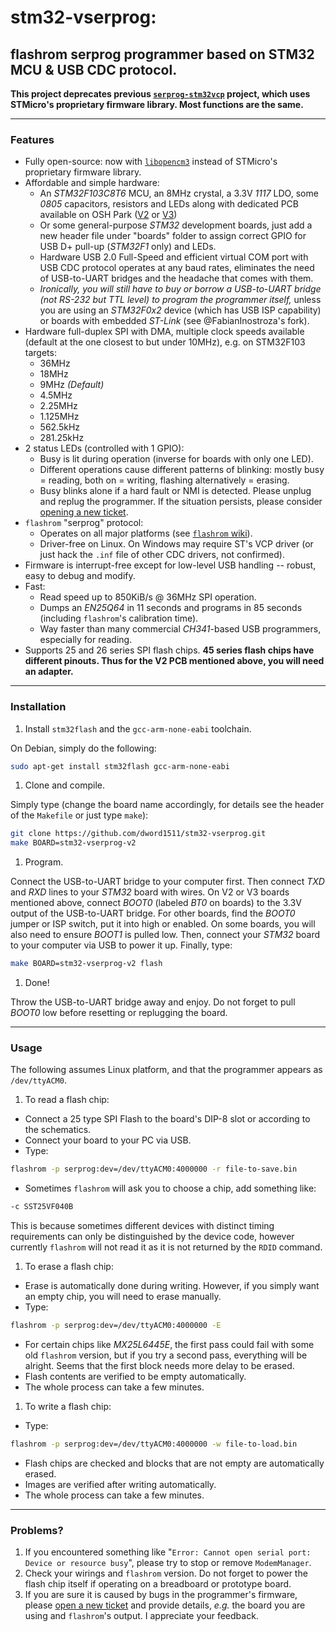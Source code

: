 # stm32-vserprog:
## flashrom serprog programmer based on STM32 MCU & USB CDC protocol.
**This project deprecates previous [`serprog-stm32vcp`](https://github.com/dword1511/serprog-stm32vcp) project,
  which uses STMicro's proprietary firmware library. Most functions are the same.**

* * *
### Features
* Fully open-source: now with [`libopencm3`](https://github.com/libopencm3/libopencm3) instead of STMicro's proprietary firmware library.
* Affordable and simple hardware:
  * An _STM32F103C8T6_ MCU, an 8MHz crystal, a 3.3V _1117_ LDO, some _0805_ capacitors, resistors and LEDs
    along with dedicated PCB available on OSH Park ([V2](https://oshpark.com/shared_projects/08Rj6sSm)
    or [V3](https://oshpark.com/shared_projects/vKn08YZG))
  * Or some general-purpose _STM32_ development boards,
  just add a new header file under "boards" folder to assign correct GPIO for USB D+ pull-up (_STM32F1_ only) and LEDs.
  * Hardware USB 2.0 Full-Speed and efficient virtual COM port with USB CDC protocol operates at any baud rates,
  eliminates the need of USB-to-UART bridges and the headache that comes with them.
  * *Ironically, you will still have to buy or borrow a USB-to-UART bridge (not RS-232 but TTL level) to program the programmer itself,*
  unless you are using an _STM32F0x2_ device (which has USB ISP capability) or boards with embedded _ST-Link_ (see @FabianInostroza's fork).
* Hardware full-duplex SPI with DMA, multiple clock speeds available (default at the one closest to but under 10MHz), e.g. on STM32F103 targets:
  * 36MHz
  * 18MHz
  * 9MHz *(Default)*
  * 4.5MHz
  * 2.25MHz
  * 1.125MHz
  * 562.5kHz
  * 281.25kHz
* 2 status LEDs (controlled with 1 GPIO):
  * Busy is lit during operation (inverse for boards with only one LED).
  * Different operations cause different patterns of blinking:
  mostly busy = reading, both on = writing, flashing alternatively = erasing.
  * Busy blinks alone if a hard fault or NMI is detected. Please unplug and replug the programmer.
  If the situation persists, please consider [opening a new ticket](https://github.com/dword1511/stm32-vserprog/issues).
* `flashrom` "serprog" protocol:
  * Operates on all major platforms (see [`flashrom` wiki](http://www.flashrom.org/Flashrom)).
  * Driver-free on Linux. On Windows may require ST's VCP driver
  (or just hack the `.inf` file of other CDC drivers, not confirmed).
* Firmware is interrupt-free except for low-level USB handling -- robust, easy to debug and modify.
* Fast:
  * Read speed up to 850KiB/s @ 36MHz SPI operation.
  * Dumps an _EN25Q64_ in 11 seconds and programs in 85 seconds (including `flashrom`'s calibration time).
  * Way faster than many commercial _CH341_-based USB programmers, especially for reading.
* Supports 25 and 26 series SPI flash chips.
  **45 series flash chips have different pinouts. Thus for the V2 PCB mentioned above, you will need an adapter.**

* * *
### Installation
1. Install `stm32flash` and the `gcc-arm-none-eabi` toolchain.

  On Debian, simply do the following:

   ```bash
   sudo apt-get install stm32flash gcc-arm-none-eabi
   ```

1. Clone and compile.

  Simply type (change the board name accordingly, for details see the header of the `Makefile` or just type `make`):

   ```bash
   git clone https://github.com/dword1511/stm32-vserprog.git
   make BOARD=stm32-vserprog-v2
   ```
1. Program.

  Connect the USB-to-UART bridge to your computer first. Then connect _TXD_ and _RXD_ lines to your _STM32_ board with wires.
  On V2 or V3 boards mentioned above, connect _BOOT0_ (labeled _BT0_ on boards) to the 3.3V output of the USB-to-UART bridge.
  For other boards, find the _BOOT0_ jumper or ISP switch, put it into high or enabled.
  On some boards, you will also need to ensure _BOOT1_ is pulled low.
  Then, connect your _STM32_ board to your computer via USB to power it up.
  Finally, type:

   ```bash
   make BOARD=stm32-vserprog-v2 flash
   ```
1. Done!

  Throw the USB-to-UART bridge away and enjoy.
  Do not forget to pull _BOOT0_ low before resetting or replugging the board.

* * *
### Usage
The following assumes Linux platform, and that the programmer appears as `/dev/ttyACM0`.

1. To read a flash chip:
  * Connect a 25 type SPI Flash to the board's DIP-8 slot or according to the schematics.
  * Connect your board to your PC via USB.
  * Type:

   ```bash
   flashrom -p serprog:dev=/dev/ttyACM0:4000000 -r file-to-save.bin
   ```
  * Sometimes `flashrom` will ask you to choose a chip, add something like:

   ```bash
   -c SST25VF040B
   ```
   This is because sometimes different devices with distinct timing requirements can only be distinguished by the device code,
   however currently `flashrom` will not read it as it is not returned by the `RDID` command.
1. To erase a flash chip:
  * Erase is automatically done during writing. However, if you simply want an empty chip, you will need to erase manually.
  * Type:

   ```bash
   flashrom -p serprog:dev=/dev/ttyACM0:4000000 -E
   ```
  * For certain chips like _MX25L6445E_, the first pass could fail with some old `flashrom` version,
    but if you try a second pass, everything will be alright. Seems that the first block needs more delay to be erased.
  * Flash contents are verified to be empty automatically.
  * The whole process can take a few minutes.
1. To write a flash chip:
  * Type:

   ```bash
   flashrom -p serprog:dev=/dev/ttyACM0:4000000 -w file-to-load.bin
   ```
  * Flash chips are checked and blocks that are not empty are automatically erased.
  * Images are verified after writing automatically.
  * The whole process can take a few minutes.

* * *
### Problems?
1. If you encountered something like "`Error: Cannot open serial port: Device or resource busy`", please try to stop or remove `ModemManager`.
1. Check your wirings and `flashrom` version. Do not forget to power the flash chip itself if operating on a breadboard or prototype board.
1. If you are sure it is caused by bugs in the programmer's firmware,
   please [open a new ticket](https://github.com/dword1511/stm32-vserprog/issues) and provide details,
   _e.g._ the board you are using and `flashrom`'s output. I appreciate your feedback.
